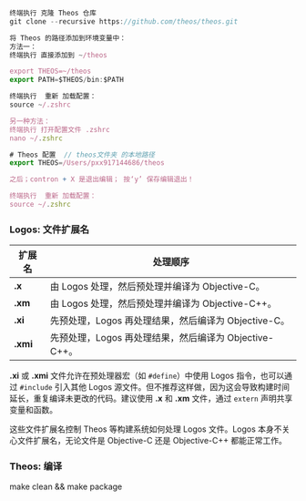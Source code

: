 

```js
终端执行 克隆 Theos 仓库
git clone --recursive https://github.com/theos/theos.git

将 Theos 的路径添加到环境变量中：
方法一：
终端执行 直接添加到 ~/theos

export THEOS=~/theos
export PATH=$THEOS/bin:$PATH

终端执行  重新 加载配置：
source ~/.zshrc

另一种方法：
终端执行 打开配置文件 .zshrc
nano ~/.zshrc

# Theos 配置  // theos文件夹 的本地路径
export THEOS=/Users/pxx917144686/theos     

之后；contron + X 是退出编辑； 按‘y’ 保存编辑退出！

终端执行  重新 加载配置：
source ~/.zshrc
```

</td>
</tr>
</table>

</details>




### Logos: 文件扩展名

| **扩展名** | **处理顺序**                                                                 |
|------------|-----------------------------------------------------------------------------|
| **.x**     | 由 Logos 处理，然后预处理并编译为 Objective-C。                                |
| **.xm**    | 由 Logos 处理，然后预处理并编译为 Objective-C++。                              |
| **.xi**    | 先预处理，Logos 再处理结果，然后编译为 Objective-C。                          |
| **.xmi**   | 先预处理，Logos 再处理结果，然后编译为 Objective-C++。                        |

**.xi** 或 **.xmi** 文件允许在预处理器宏（如 `#define`）中使用 Logos 指令，也可以通过 `#include` 引入其他 Logos 源文件。但不推荐这样做，因为这会导致构建时间延长，重复编译未更改的代码。建议使用 **.x** 和 **.xm** 文件，通过 `extern` 声明共享变量和函数。

这些文件扩展名控制 Theos 等构建系统如何处理 Logos 文件。Logos 本身不关心文件扩展名，无论文件是 Objective-C 还是 Objective-C++ 都能正常工作。



### Theos: 编译

make clean && make package







